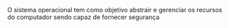   O sistema operacional tem como objetivo abstrair e gerenciar os recursos do computador sendo capaz de fornecer segurança 
